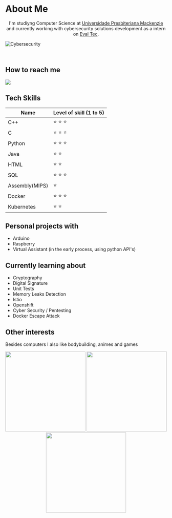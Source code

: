 # About Me

<p style="text-align: center;">I'm studiyng Computer Science at <a href="https://www.mackenzie.br/graduacao/sao-paulo-higienopolis/ciencia-da-computacao/">Universidade Presbiteriana Mackenzie</a>
 and currently working with cybersecurity solutions development as a intern on <a href="https://www.evaltec.com.br/">Eval Tec</a>.<p>

![Cybersecurity](https://user-images.githubusercontent.com/54750022/125212181-073d0f00-e282-11eb-99d4-ffef5ce17293.jpeg)

<br>

## How to reach me
[<img src="https://user-images.githubusercontent.com/54750022/125212511-45d3c900-e284-11eb-8437-cd1e89215282.png">](https://www.linkedin.com/in/olavo-m/)

## Tech Skills
Name | Level of skill (1 to  5) |
---|---
C++ | :star: :star: :star:
C | :star: :star: :star:
Python | :star: :star: :star:
Java | :star: :star:
HTML | :star: :star:
SQL | :star: :star: :star:
Assembly(MIPS) | :star:
Docker | :star: :star: :star:
Kubernetes | :star: :star:

## Personal projects with
* Arduino
* Raspberry
* Virtual Assistant (in the early process, using python API's)

## Currently learning about
* Cryptography
* Digital Signature
* Unit Tests
* Memory Leaks Detection
* Istio
* Openshift
* Cyber Security / Pentesting
* Docker Escape Attack

## Other interests
Besides computers I also like bodybuilding, animes and games
<p align="center">
    <img src="https://user-images.githubusercontent.com/54750022/125213870-90584400-e28a-11eb-91a8-8e471fd4b000.jpg" width=250>
    <img src="https://user-images.githubusercontent.com/54750022/125213691-b92c0980-e289-11eb-8abd-22ca69ceba24.jpg" width=250>
    <img src="https://user-images.githubusercontent.com/54750022/125213877-9c440600-e28a-11eb-8205-9eb271ea52cd.jpg" width=250>
<p>


